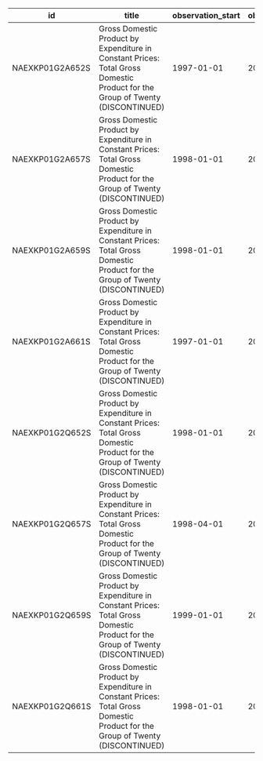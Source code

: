 | id              | title                                                                                                                         | observation_start   | observation_end   |
|-----------------|-------------------------------------------------------------------------------------------------------------------------------|---------------------|-------------------|
| NAEXKP01G2A652S | Gross Domestic Product by Expenditure in Constant Prices: Total Gross Domestic Product for the Group of Twenty (DISCONTINUED) | 1997-01-01          | 2016-01-01        |
| NAEXKP01G2A657S | Gross Domestic Product by Expenditure in Constant Prices: Total Gross Domestic Product for the Group of Twenty (DISCONTINUED) | 1998-01-01          | 2016-01-01        |
| NAEXKP01G2A659S | Gross Domestic Product by Expenditure in Constant Prices: Total Gross Domestic Product for the Group of Twenty (DISCONTINUED) | 1998-01-01          | 2016-01-01        |
| NAEXKP01G2A661S | Gross Domestic Product by Expenditure in Constant Prices: Total Gross Domestic Product for the Group of Twenty (DISCONTINUED) | 1997-01-01          | 2016-01-01        |
| NAEXKP01G2Q652S | Gross Domestic Product by Expenditure in Constant Prices: Total Gross Domestic Product for the Group of Twenty (DISCONTINUED) | 1998-01-01          | 2017-01-01        |
| NAEXKP01G2Q657S | Gross Domestic Product by Expenditure in Constant Prices: Total Gross Domestic Product for the Group of Twenty (DISCONTINUED) | 1998-04-01          | 2017-04-01        |
| NAEXKP01G2Q659S | Gross Domestic Product by Expenditure in Constant Prices: Total Gross Domestic Product for the Group of Twenty (DISCONTINUED) | 1999-01-01          | 2017-04-01        |
| NAEXKP01G2Q661S | Gross Domestic Product by Expenditure in Constant Prices: Total Gross Domestic Product for the Group of Twenty (DISCONTINUED) | 1998-01-01          | 2017-01-01        |